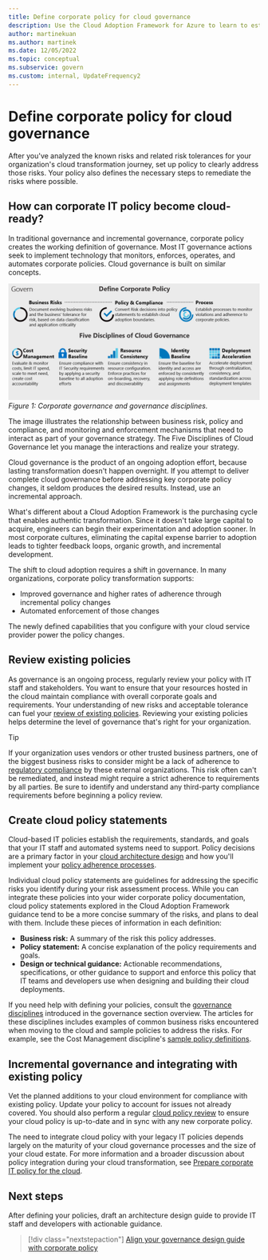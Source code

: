 ```yaml
---
title: Define corporate policy for cloud governance 
description: Use the Cloud Adoption Framework for Azure to learn to establish policy that addresses known risks and risk tolerances during your cloud transformation journey.
author: martinekuan
ms.author: martinek
ms.date: 12/05/2022
ms.topic: conceptual
ms.subservice: govern
ms.custom: internal, UpdateFrequency2
---
```


# Define corporate policy for cloud governance

After you've analyzed the known risks and related risk tolerances for your organization's cloud transformation journey, set up policy to clearly address those risks. Your policy also defines the necessary steps to remediate the risks where possible.

## How can corporate IT policy become cloud-ready?

In traditional governance and incremental governance, corporate policy creates the working definition of governance. Most IT governance actions seek to implement technology that monitors, enforces, operates, and automates corporate policies. Cloud governance is built on similar concepts.

![Diagram that shows corporate governance and governance disciplines.](../../_images/operational-transformation-govern-large.png)
*Figure 1: Corporate governance and governance disciplines.*

The image illustrates the relationship between business risk, policy and compliance, and monitoring and enforcement mechanisms that need to interact as part of your governance strategy. The Five Disciplines of Cloud Governance let you manage the interactions and realize your strategy.

Cloud governance is the product of an ongoing adoption effort, because lasting transformation doesn't happen overnight. If you attempt to deliver complete cloud governance before addressing key corporate policy changes, it seldom produces the desired results. Instead, use an incremental approach.

What's different about a Cloud Adoption Framework is the purchasing cycle that enables authentic transformation. Since it doesn't take large capital to acquire, engineers can begin their experimentation and adoption sooner. In most corporate cultures, eliminating the capital expense barrier to adoption leads to tighter feedback loops, organic growth, and incremental development.

The shift to cloud adoption requires a shift in governance. In many organizations, corporate policy transformation supports:

- Improved governance and higher rates of adherence through incremental policy changes
- Automated enforcement of those changes

The newly defined capabilities that you configure with your cloud service provider power the policy changes.

## Review existing policies

As governance is an ongoing process, regularly review your policy with IT staff and stakeholders. You want to ensure that your resources hosted in the cloud maintain compliance with overall corporate goals and requirements. Your understanding of new risks and acceptable tolerance can fuel your [review of existing policies](./cloud-policy-review.md). Reviewing your existing policies helps determine the level of governance that's right for your organization.

> [!TIP]
> If your organization uses vendors or other trusted business partners, one of the biggest business risks to consider might be a lack of adherence to [regulatory compliance](./regulatory-compliance.md) by these external organizations. This risk often can't be remediated, and instead might require a strict adherence to requirements by all parties. Be sure to identify and understand any third-party compliance requirements before beginning a policy review.

## Create cloud policy statements

Cloud-based IT policies establish the requirements, standards, and goals that your IT staff and automated systems need to support. Policy decisions are a primary factor in your [cloud architecture design](./governance-alignment.md) and how you'll implement your [policy adherence processes](./processes.md).

Individual cloud policy statements are guidelines for addressing the specific risks you identify during your risk assessment process. While you can integrate these policies into your wider corporate policy documentation, cloud policy statements explored in the Cloud Adoption Framework guidance tend to be a more concise summary of the risks, and plans to deal with them. Include these pieces of information in each definition:

- **Business risk:** A summary of the risk this policy addresses.
- **Policy statement:** A concise explanation of the policy requirements and goals.
- **Design or technical guidance:** Actionable recommendations, specifications, or other guidance to support and enforce this policy that IT teams and developers use when designing and building their cloud deployments.

If you need help with defining your policies, consult the [governance disciplines](../governance-disciplines.md) introduced in the governance section overview. The articles for these disciplines includes examples of common business risks encountered when moving to the cloud and sample policies to address the risks. For example, see the Cost Management discipline's [sample policy definitions](../cost-management/policy-statements.md).

## Incremental governance and integrating with existing policy

Vet the planned additions to your cloud environment for compliance with existing policy. Update your policy to account for issues not already covered. You should also perform a regular [cloud policy review](./cloud-policy-review.md) to ensure your cloud policy is up-to-date and in sync with any new corporate policy.

The need to integrate cloud policy with your legacy IT policies depends largely on the maturity of your cloud governance processes and the size of your cloud estate. For more information and a broader discussion about policy integration during your cloud transformation, see [Prepare corporate IT policy for the cloud](./index.md).

## Next steps

After defining your policies, draft an architecture design guide to provide IT staff and developers with actionable guidance.

> [!div class="nextstepaction"]
> [Align your governance design guide with corporate policy](./governance-alignment.md)
